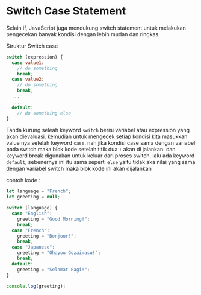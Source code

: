 # Switch Case Statement

Selain if, JavaScript juga mendukung switch statement untuk melakukan pengecekan banyak kondisi dengan lebih mudan dan ringkas

Struktur Switch case

``` js
switch (expression) {
  case value1:
    // do something
    break;
  case value2:
    // do something
    break;
  ...
  ...
  default:
    // do something else
}
```

Tanda kurung seleah keyword `switch` berisi variabel atau expression yang akan dievaluasi. kemudian untuk mengecek setiap kondisi kita masukkan value nya setelah keyword `case`. nah jika kondisi case sama dengan variabel pada switch maka blok kode setelah titik dua `:` akan di jalankan. dan keyword break digunakan untuk keluar dari proses switch. lalu ada keyword `default`, sebenernya ini itu sama seperti `else` yaitu tidak aka nilai yang sama dengan variabel switch maka blok kode ini akan dijalankan

contoh kode :

```js
let language = "French";
let greeting = null;

switch (language) {
  case "English":
    greeting = "Good Morning!";
    break;
  case "French":
    greeting = "Bonjour!";
    break;
  case "Japanese":
    greeting = "Ohayou Gozaimasu!";
    break;
  default:
    greeting = "Selamat Pagi!";
}

console.log(greeting);
```